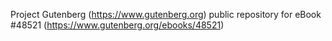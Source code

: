 Project Gutenberg (https://www.gutenberg.org) public repository for eBook #48521 (https://www.gutenberg.org/ebooks/48521)
